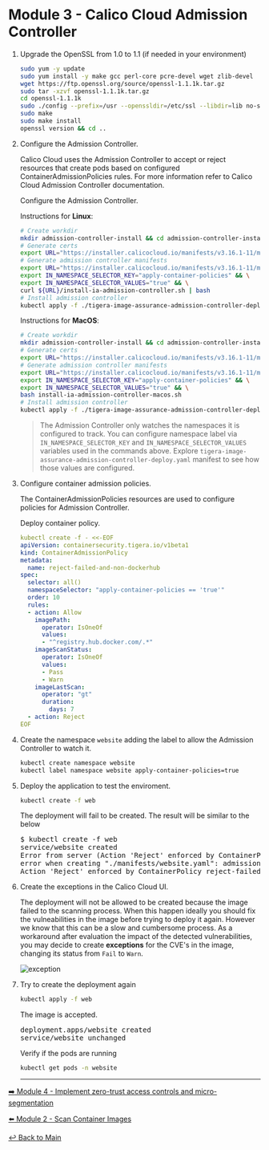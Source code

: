 # Module 3 - Calico Cloud Admission Controller

1. Upgrade the OpenSSL from 1.0 to 1.1 (if needed in your environment)

   ```bash
   sudo yum -y update
   sudo yum install -y make gcc perl-core pcre-devel wget zlib-devel
   wget https://ftp.openssl.org/source/openssl-1.1.1k.tar.gz
   sudo tar -xzvf openssl-1.1.1k.tar.gz
   cd openssl-1.1.1k
   sudo ./config --prefix=/usr --openssldir=/etc/ssl --libdir=lib no-shared zlib-dynamic
   sudo make
   sudo make install
   openssl version && cd ..
   ```

2. Configure the Admission Controller.

   Calico Cloud uses the Admission Controller to accept or reject resources that create pods based on configured ContainerAdmissionPolicies    rules. For more information refer to Calico Cloud Admission Controller documentation.

   Configure the Admission Controller.

   Instructions for **Linux**:

   ```bash
   # Create workdir
   mkdir admission-controller-install && cd admission-controller-install
   # Generate certs
   export URL="https://installer.calicocloud.io/manifests/v3.16.1-11/manifests" && curl ${URL}/generate-open-ssl-key-cert-pair.sh | bash
   # Generate admission controller manifests
   export URL="https://installer.calicocloud.io/manifests/v3.16.1-11/manifests" && \
   export IN_NAMESPACE_SELECTOR_KEY="apply-container-policies" && \
   export IN_NAMESPACE_SELECTOR_VALUES="true" && \
   curl ${URL}/install-ia-admission-controller.sh | bash
   # Install admission controller
   kubectl apply -f ./tigera-image-assurance-admission-controller-deploy.yaml && cd ..
   ```

   Instructions for **MacOS**:

   ```bash
   # Create workdir
   mkdir admission-controller-install && cd admission-controller-install
   # Generate certs
   export URL="https://installer.calicocloud.io/manifests/v3.16.1-11/manifests" && curl ${URL}/generate-open-ssl-key-cert-pair.sh | bash
   # Generate admission controller manifests
   export URL="https://installer.calicocloud.io/manifests/v3.16.1-11/manifests" && \
   export IN_NAMESPACE_SELECTOR_KEY="apply-container-policies" && \
   export IN_NAMESPACE_SELECTOR_VALUES="true" && \
   bash install-ia-admission-controller-macos.sh
   # Install admission controller
   kubectl apply -f ./tigera-image-assurance-admission-controller-deploy.yaml && cd ..
   ```

   > The Admission Controller only watches the namespaces it is configured to track. You can configure namespace label via    `IN_NAMESPACE_SELECTOR_KEY` and `IN_NAMESPACE_SELECTOR_VALUES` variables used in the commands above. Explore    `tigera-image-assurance-admission-controller-deploy.yaml` manifest to see how those values are configured.

3. Configure container admission policies.

   The ContainerAdmissionPolicies resources are used to configure policies for Admission Controller.

   Deploy container policy.

   ```yaml
   kubectl create -f - <<-EOF
   apiVersion: containersecurity.tigera.io/v1beta1
   kind: ContainerAdmissionPolicy
   metadata:
     name: reject-failed-and-non-dockerhub
   spec:
     selector: all()
     namespaceSelector: "apply-container-policies == 'true'"
     order: 10
     rules:
     - action: Allow
       imagePath:
         operator: IsOneOf
         values:
         - "^registry.hub.docker.com/.*"
       imageScanStatus:
         operator: IsOneOf
         values:
         - Pass
         - Warn
       imageLastScan:
         operator: "gt"
         duration:
           days: 7
     - action: Reject
   EOF
   ```

4. Create the namespace `website` adding the label to allow the Admission Controller to watch it.

   ```bash
   kubectl create namespace website
   kubectl label namespace website apply-container-policies=true
   ```

5. Deploy the application to test the enviroment.

   ```bash
   kubectl create -f web
   ```

   The deployment will fail to be created. The result will be similar to the below

   <pre>
   $ kubectl create -f web
   service/website created
   Error from server (Action 'Reject' enforced by ContainerPolicy reject-failed-and-non-dockerhub rule index 1):
   error when creating "./manifests/website.yaml": admission webhook "image-assurance.tigera.io" denied the request:
   Action 'Reject' enforced by ContainerPolicy reject-failed-and-non-dockerhub rule index 1
   </pre>

6. Create the exceptions in the Calico Cloud UI.

   The deployment will not be allowed to be created because the image failed to the scanning process.
   When this happen ideally you should fix the vulneabilities in the image before trying to deploy it again. However we know that this can be a slow and cumbersome process. As a workaround after evaluation the impact of the detected vulnerabilities, you may decide to create **exceptions** for the CVE's in the image, changing its status from `Fail` to `Warn`.

   ![exception](https://user-images.githubusercontent.com/104035488/207643561-ed2eec90-03a8-4fc7-a085-c845121fd21a.gif)

7. Try to create the deployment again

   ```bash
   kubectl apply -f web
   ```

   The image is accepted.

   <pre>
   deployment.apps/website created
   service/website unchanged
   </pre>

   Verify if the pods are running

   ```bash
   kubectl get pods -n website
   ```
   
   --- 

[:arrow_right: Module 4 - Implement zero-trust access controls and micro-segmentation](/mod/module-4-security-guardrails.md ) <br>

[:arrow_left: Module 2 - Scan Container Images](/mod/module-2-scan-images.md)

[:leftwards_arrow_with_hook: Back to Main](../README.md)